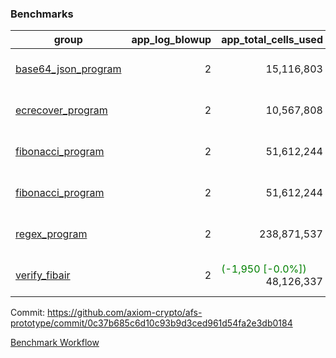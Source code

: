 ### Benchmarks
| group | app_log_blowup | app_total_cells_used | app_total_cycles | app_total_proof_time_ms | leaf_log_blowup | leaf_total_cells_used | leaf_total_cycles | leaf_total_proof_time_ms | max_segment_length | instance | alloc |
|---|---|---|---|---|---|---|---|---|---|---|---|
| [ base64_json_program ](https://github.com/axiom-crypto/afs-prototype/blob/gh-pages/benchmarks/individual/base64_json-0c37b685c6d10c93b9d3ced961d54fa2e3db0184.md) | <div style='text-align: right'> 2 </div>  | <div style='text-align: right'> 15,116,803 </div>  | <div style='text-align: right'> 217,347 </div>  | <span style='color: green'>(-3.0 [-0.2%])</span><div style='text-align: right'> 1,951.0 </div>  | <div style='text-align: right'> 2 </div>  | <span style='color: red'>(+56,180 [+0.0%])</span><div style='text-align: right'> 294,988,239 </div>  | <span style='color: red'>(+5,121 [+0.1%])</span><div style='text-align: right'> 6,788,741 </div>  | <span style='color: red'>(+225.0 [+0.9%])</span><div style='text-align: right'> 25,875.0 </div>  | 1048476 | 64cpu-linux-arm64 | mimalloc |
| [ ecrecover_program ](https://github.com/axiom-crypto/afs-prototype/blob/gh-pages/benchmarks/individual/ecrecover-0c37b685c6d10c93b9d3ced961d54fa2e3db0184.md) | <div style='text-align: right'> 2 </div>  | <div style='text-align: right'> 10,567,808 </div>  | <div style='text-align: right'> 106,444 </div>  | <span style='color: green'>(-11.0 [-0.6%])</span><div style='text-align: right'> 1,801.0 </div>  | <div style='text-align: right'> - </div>  | <div style='text-align: right'> - </div>  | <div style='text-align: right'> - </div>  | <div style='text-align: right'> - </div>  | 1048476 | 64cpu-linux-arm64 | mimalloc |
| [ fibonacci_program ](https://github.com/axiom-crypto/afs-prototype/blob/gh-pages/benchmarks/individual/fibonacci-0c37b685c6d10c93b9d3ced961d54fa2e3db0184.md) | <div style='text-align: right'> 2 </div>  | <div style='text-align: right'> 51,612,244 </div>  | <div style='text-align: right'> 1,500,137 </div>  | <span style='color: green'>(-784.0 [-13.2%])</span><div style='text-align: right'> 5,164.0 </div>  | <div style='text-align: right'> 2 </div>  | <span style='color: red'>(+2,200 [+0.0%])</span><div style='text-align: right'> 144,222,643 </div>  | <span style='color: red'>(+269 [+0.0%])</span><div style='text-align: right'> 3,519,155 </div>  | <span style='color: green'>(-2,412.0 [-15.6%])</span><div style='text-align: right'> 13,009.0 </div>  | 1048476 | 64cpu-linux-arm64 | mimalloc |
| [ fibonacci_program ](https://github.com/axiom-crypto/afs-prototype/blob/gh-pages/benchmarks/individual/fibonacci-0c37b685c6d10c93b9d3ced961d54fa2e3db0184.md) | <div style='text-align: right'> 2 </div>  | <div style='text-align: right'> 51,612,244 </div>  | <div style='text-align: right'> 1,500,137 </div>  | <span style='color: green'>(-784.0 [-13.2%])</span><div style='text-align: right'> 5,164.0 </div>  | <div style='text-align: right'> 2 </div>  | <span style='color: red'>(+2,200 [+0.0%])</span><div style='text-align: right'> 144,222,643 </div>  | <span style='color: red'>(+269 [+0.0%])</span><div style='text-align: right'> 3,519,155 </div>  | <span style='color: green'>(-2,412.0 [-15.6%])</span><div style='text-align: right'> 13,009.0 </div>  | 1048476 | 64cpu-linux-arm64 | mimalloc |
| [ regex_program ](https://github.com/axiom-crypto/afs-prototype/blob/gh-pages/benchmarks/individual/regex-0c37b685c6d10c93b9d3ced961d54fa2e3db0184.md) | <div style='text-align: right'> 2 </div>  | <div style='text-align: right'> 238,871,537 </div>  | <div style='text-align: right'> 4,190,904 </div>  | <span style='color: red'>(+178.0 [+1.1%])</span><div style='text-align: right'> 16,403.0 </div>  | <div style='text-align: right'> 2 </div>  | <span style='color: red'>(+14,710 [+0.0%])</span><div style='text-align: right'> 315,468,287 </div>  | <span style='color: red'>(+1,247 [+0.0%])</span><div style='text-align: right'> 7,323,921 </div>  | <span style='color: green'>(-871.0 [-3.2%])</span><div style='text-align: right'> 26,237.0 </div>  | 1048476 | 64cpu-linux-arm64 | mimalloc |
| [ verify_fibair ](https://github.com/axiom-crypto/afs-prototype/blob/gh-pages/benchmarks/individual/verify_fibair-0c37b685c6d10c93b9d3ced961d54fa2e3db0184.md) | <div style='text-align: right'> 2 </div>  | <span style='color: green'>(-1,950 [-0.0%])</span><div style='text-align: right'> 48,126,337 </div>  | <span style='color: green'>(-83 [-0.0%])</span><div style='text-align: right'> 198,564 </div>  | <span style='color: green'>(-6.0 [-0.2%])</span><div style='text-align: right'> 2,905.0 </div>  | <div style='text-align: right'> - </div>  | <div style='text-align: right'> - </div>  | <div style='text-align: right'> - </div>  | <div style='text-align: right'> - </div>  | 1048476 | 64cpu-linux-arm64 | mimalloc |


Commit: https://github.com/axiom-crypto/afs-prototype/commit/0c37b685c6d10c93b9d3ced961d54fa2e3db0184

[Benchmark Workflow](https://github.com/axiom-crypto/afs-prototype/actions/runs/12286180979)
